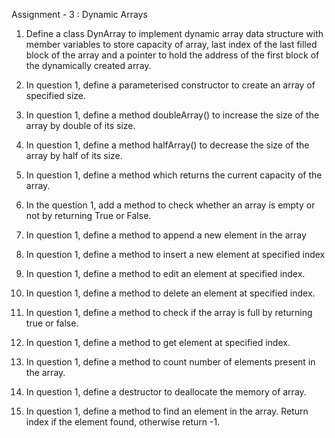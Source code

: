 Assignment - 3 : Dynamic Arrays

1. Define a class DynArray to implement dynamic array data structure with member variables to store capacity of array, last index of the last filled block of the array and a pointer to hold the address of the first block of the dynamically created array.

2. In question 1, define a parameterised constructor to create an array of specified size.

3. In question 1, define a method doubleArray() to increase the size of the array by double of its size.

4. In question 1, define a method halfArray() to decrease the size of the array by half of its size.

5. In question 1, define a method which returns the current capacity of the array.

6. In the question 1, add a method to check whether an array is empty or not by returning True or False.

7. In question 1, define a method to append a new element in the array

8. In question 1, define a method to insert a new element at specified index

9. In question 1, define a method to edit an element at specified index.

10. In question 1, define a method to delete an element at specified index.

11. In question 1, define a method to check if the array is full by returning true or false.

12. In question 1, define a method to get element at specified index. 

13. In question 1, define a method to count number of elements present in the array.

14. In question 1, define a destructor to deallocate the memory of array.

15. In question 1, define a method to find an element in the array. Return index if the element found, otherwise return -1.
